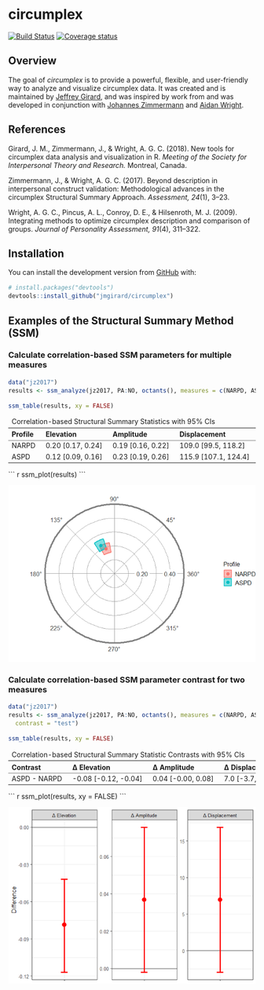 
<!-- README.md is generated from README.Rmd. Please edit that file -->
circumplex
==========

[![Build Status](https://travis-ci.org/jmgirard/circumplex.svg?branch=master)](https://travis-ci.org/jmgirard/circumplex) [![Coverage status](https://codecov.io/gh/jmgirard/circumplex/branch/master/graph/badge.svg)](https://codecov.io/github/jmgirard/circumplex?branch=master)

Overview
--------

The goal of *circumplex* is to provide a powerful, flexible, and user-friendly way to analyze and visualize circumplex data. It was created and is maintained by [Jeffrey Girard](https://jmgirard.com/), and was inspired by work from and was developed in conjunction with [Johannes Zimmermann](https://psychologische-hochschule.de/prof-dr-johannes-zimmermann/) and [Aidan Wright](https://personalityprocesses.com/).

References
----------

Girard, J. M., Zimmermann, J., & Wright, A. G. C. (2018). New tools for circumplex data analysis and visualization in R. *Meeting of the Society for Interpersonal Theory and Research.* Montreal, Canada.

Zimmermann, J., & Wright, A. G. C. (2017). Beyond description in interpersonal construct validation: Methodological advances in the circumplex Structural Summary Approach. *Assessment, 24*(1), 3–23.

Wright, A. G. C., Pincus, A. L., Conroy, D. E., & Hilsenroth, M. J. (2009). Integrating methods to optimize circumplex description and comparison of groups. *Journal of Personality Assessment, 91*(4), 311–322.

Installation
------------

You can install the development version from [GitHub](https://github.com/) with:

``` r
# install.packages("devtools")
devtools::install_github("jmgirard/circumplex")
```

Examples of the Structural Summary Method (SSM)
-----------------------------------------------

### Calculate correlation-based SSM parameters for multiple measures

``` r
data("jz2017")
results <- ssm_analyze(jz2017, PA:NO, octants(), measures = c(NARPD, ASPD))
```

``` r
ssm_table(results, xy = FALSE)
```

<table class="gmisc_table" style="border-collapse: collapse; margin-top: 1em; margin-bottom: 1em;">
<thead>
<tr>
<td colspan="5" style="text-align: left;">
Correlation-based Structural Summary Statistics with 95% CIs
</td>
</tr>
<tr>
<th style="border-bottom: 1px solid grey; border-top: 2px solid grey; text-align: left;">
Profile
</th>
<th style="border-bottom: 1px solid grey; border-top: 2px solid grey; text-align: left;">
Elevation
</th>
<th style="border-bottom: 1px solid grey; border-top: 2px solid grey; text-align: left;">
Amplitude
</th>
<th style="border-bottom: 1px solid grey; border-top: 2px solid grey; text-align: left;">
Displacement
</th>
<th style="border-bottom: 1px solid grey; border-top: 2px solid grey; text-align: left;">
Fit
</th>
</tr>
</thead>
<tbody>
<tr>
<td style="padding-right: 1em; min-width: 3em; white-space: nowrap; text-align: left;">
NARPD
</td>
<td style="padding-right: 1em; min-width: 3em; white-space: nowrap; text-align: left;">
0.20 [0.17, 0.24]
</td>
<td style="padding-right: 1em; min-width: 3em; white-space: nowrap; text-align: left;">
0.19 [0.16, 0.22]
</td>
<td style="padding-right: 1em; min-width: 3em; white-space: nowrap; text-align: left;">
109.0 [99.5, 118.2]
</td>
<td style="padding-right: 1em; min-width: 3em; white-space: nowrap; text-align: left;">
0.957
</td>
</tr>
<tr>
<td style="padding-right: 1em; min-width: 3em; white-space: nowrap; border-bottom: 2px solid grey; text-align: left;">
ASPD
</td>
<td style="padding-right: 1em; min-width: 3em; white-space: nowrap; border-bottom: 2px solid grey; text-align: left;">
0.12 [0.09, 0.16]
</td>
<td style="padding-right: 1em; min-width: 3em; white-space: nowrap; border-bottom: 2px solid grey; text-align: left;">
0.23 [0.19, 0.26]
</td>
<td style="padding-right: 1em; min-width: 3em; white-space: nowrap; border-bottom: 2px solid grey; text-align: left;">
115.9 [107.1, 124.4]
</td>
<td style="padding-right: 1em; min-width: 3em; white-space: nowrap; border-bottom: 2px solid grey; text-align: left;">
0.964
</td>
</tr>
</tbody>
</table>
``` r
ssm_plot(results)
```

![](README-plot1-1.png)

### Calculate correlation-based SSM parameter contrast for two measures

``` r
data("jz2017")
results <- ssm_analyze(jz2017, PA:NO, octants(), measures = c(NARPD, ASPD),
  contrast = "test")
```

``` r
ssm_table(results, xy = FALSE)
```

<table class="gmisc_table" style="border-collapse: collapse; margin-top: 1em; margin-bottom: 1em;">
<thead>
<tr>
<td colspan="5" style="text-align: left;">
Correlation-based Structural Summary Statistic Contrasts with 95% CIs
</td>
</tr>
<tr>
<th style="border-bottom: 1px solid grey; border-top: 2px solid grey; text-align: left;">
Contrast
</th>
<th style="border-bottom: 1px solid grey; border-top: 2px solid grey; text-align: left;">
Δ Elevation
</th>
<th style="border-bottom: 1px solid grey; border-top: 2px solid grey; text-align: left;">
Δ Amplitude
</th>
<th style="border-bottom: 1px solid grey; border-top: 2px solid grey; text-align: left;">
Δ Displacement
</th>
<th style="border-bottom: 1px solid grey; border-top: 2px solid grey; text-align: left;">
Δ Fit
</th>
</tr>
</thead>
<tbody>
<tr>
<td style="padding-right: 1em; min-width: 3em; white-space: nowrap; border-bottom: 2px solid grey; text-align: left;">
ASPD - NARPD
</td>
<td style="padding-right: 1em; min-width: 3em; white-space: nowrap; border-bottom: 2px solid grey; text-align: left;">
-0.08 [-0.12, -0.04]
</td>
<td style="padding-right: 1em; min-width: 3em; white-space: nowrap; border-bottom: 2px solid grey; text-align: left;">
0.04 [-0.00, 0.08]
</td>
<td style="padding-right: 1em; min-width: 3em; white-space: nowrap; border-bottom: 2px solid grey; text-align: left;">
7.0 [-3.7, 17.5]
</td>
<td style="padding-right: 1em; min-width: 3em; white-space: nowrap; border-bottom: 2px solid grey; text-align: left;">
0.007
</td>
</tr>
</tbody>
</table>
``` r
ssm_plot(results, xy = FALSE)
```

![](README-plot2-1.png)
